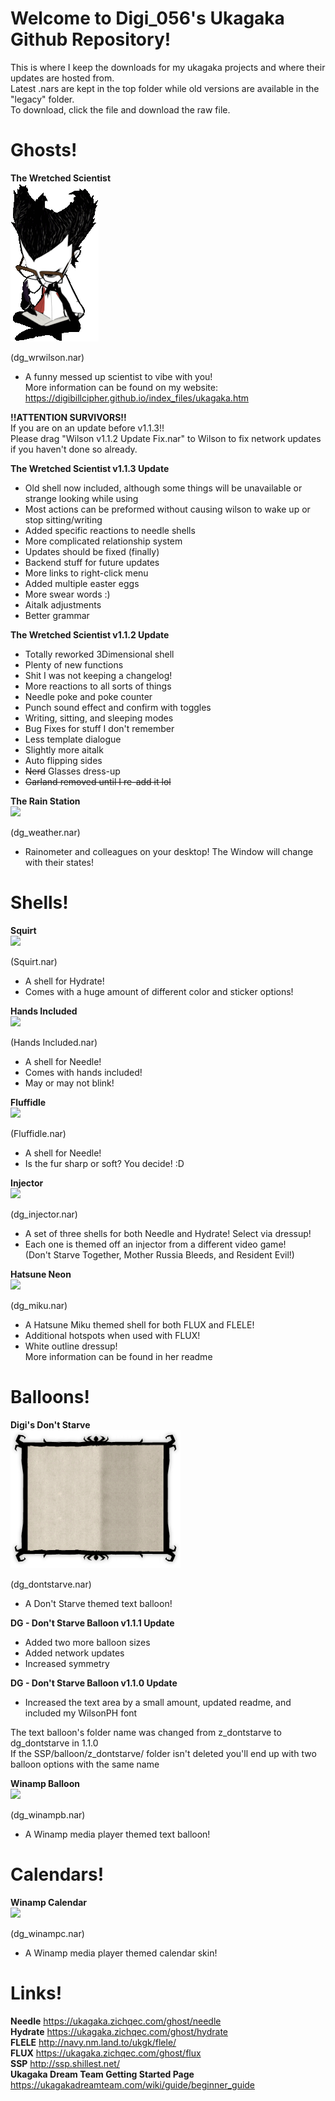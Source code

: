 # Welcome to Digi_056's Ukagaka Github Repository!<br>
This is where I keep the downloads for my ukagaka projects and where their updates are hosted from.<br>
Latest .nars are kept in the top folder while old versions are available in the "legacy" folder.<br>
To download, click the file and download the raw file.

# Ghosts!

**The Wretched Scientist**<br>
<img src="https://raw.githubusercontent.com/Digibillcipher/digibillcipher.github.io/main/index_files/image440.gif">

(dg_wrwilson.nar)<br>
* A funny messed up scientist to vibe with you!<br>
More information can be found on my website: https://digibillcipher.github.io/index_files/ukagaka.htm

**!!ATTENTION SURVIVORS!!**<br>
If you are on an update before v1.1.3!!<br>
Please drag "Wilson v1.1.2 Update Fix.nar" to Wilson to fix network updates if you haven't done so already.

**The Wretched Scientist v1.1.3 Update**

* Old shell now included, although some things will be unavailable or strange looking while using
* Most actions can be preformed without causing wilson to wake up or stop sitting/writing
* Added specific reactions to needle shells
* More complicated relationship system
* Updates should be fixed (finally)
* Backend stuff for future updates
* More links to right-click menu
* Added multiple easter eggs
* More swear words :)
* Aitalk adjustments
* Better grammar

**The Wretched Scientist v1.1.2 Update**

* Totally reworked 3Dimensional shell
* Plenty of new functions
* Shit I was not keeping a changelog!
* More reactions to all sorts of things
* Needle poke and poke counter
* Punch sound effect and confirm with toggles
* Writing, sitting, and sleeping modes
* Bug Fixes for stuff I don't remember
* Less template dialogue
* Slightly more aitalk
* Auto flipping sides
* ~~Nerd~~ Glasses dress-up
* ~~Garland removed until I re-add it lol~~

**The Rain Station**<br>
<img src="https://ukagakadreamteam.com/wiki/_media/ghost/the_rain_station/thumbnail.png">

(dg_weather.nar)<br>
* Rainometer and colleagues on your desktop! The Window will change with their states!

# Shells!

**Squirt**<br>
<img src="https://ukagakadreamteam.com/wiki/_media/shell/hydrate/squirt/thumbnail.png">

(Squirt.nar)<br>
* A shell for Hydrate! 
* Comes with a huge amount of different color and sticker options!

**Hands Included**<br>
<img src="https://ukagakadreamteam.com/wiki/_media/shell/needle/hands_included/appearance.png">

(Hands Included.nar)<br>
* A shell for Needle!
* Comes with hands included!
* May or may not blink!

**Fluffidle**<br>
<img src="https://ukagakadreamteam.com/wiki/_media/shell/needle/fluffidle/appearance.png">

(Fluffidle.nar)<br>
* A shell for Needle!
* Is the fur sharp or soft? You decide! :D

**Injector**<br>
<img src="https://ukagakadreamteam.com/wiki/_media/shell/needle/injector/thumbnail.png">

(dg_injector.nar)<br>
* A set of three shells for both Needle and Hydrate! Select via dressup!
* Each one is themed off an injector from a different video game!<br>
(Don't Starve Together, Mother Russia Bleeds, and Resident Evil!)

**Hatsune Neon**<br>
<img src="https://ukagakadreamteam.com/wiki/_media/shell/shared-shell/hatsune_neon/appearance.png">

(dg_miku.nar)<br>
* A Hatsune Miku themed shell for both FLUX and FLELE!
* Additional hotspots when used with FLUX!
* White outline dressup!<br>
More information can be found in her readme

# Balloons!

**Digi's Don't Starve**<br>
<img src="https://raw.githubusercontent.com/Digibillcipher/UkagakaTime/main/updates/dg_dontstarve/balloons0.png">

(dg_dontstarve.nar)<br>
* A Don't Starve themed text balloon!

**DG - Don't Starve Balloon v1.1.1 Update**

* Added two more balloon sizes
* Added network updates
* Increased symmetry

**DG - Don't Starve Balloon v1.1.0 Update**

* Increased the text area by a small amount, updated readme, and included my WilsonPH font

The text balloon's folder name was changed from z_dontstarve to dg_dontstarve in 1.1.0<br>
If the SSP/balloon/z_dontstarve/ folder isn't deleted you'll end up with two balloon options with the same name

**Winamp Balloon**<br>
<img src="https://ukagakadreamteam.com/wiki/_media/balloon/winamp_balloon/thumbnail.png">

(dg_winampb.nar)<br>
* A Winamp media player themed text balloon!

# Calendars!

**Winamp Calendar**<br>
<img src="https://ukagakadreamteam.com/wiki/_media/calendar_skin/winamp_calendar/appearance.png">

(dg_winampc.nar)<br>
* A Winamp media player themed calendar skin!

# Links!

**Needle**
https://ukagaka.zichqec.com/ghost/needle
<br>
**Hydrate**
https://ukagaka.zichqec.com/ghost/hydrate
<br>
**FLELE**
http://navy.nm.land.to/ukgk/flele/
<br>
**FLUX**
https://ukagaka.zichqec.com/ghost/flux
<br>
**SSP**
http://ssp.shillest.net/
<br>
**Ukagaka Dream Team Getting Started Page**
https://ukagakadreamteam.com/wiki/guide/beginner_guide
